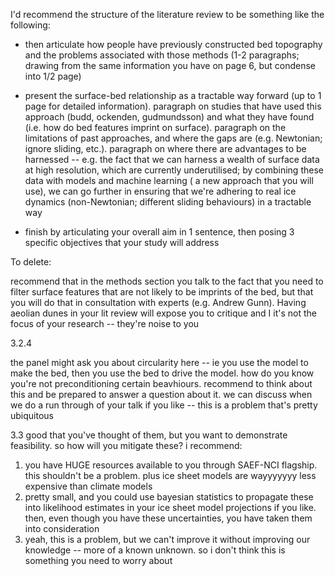 I'd recommend the structure of the literature review to be something like the following: 

- then articulate how people have previously constructed bed topography and the problems associated with those methods (1-2 paragraphs; drawing from the same information you have on page 6, but condense into 1/2 page)

- present the surface-bed relationship as a tractable way forward (up to 1 page for detailed information). paragraph on studies that have used this approach (budd, ockenden, gudmundsson) and what they have found (i.e. how do bed features imprint on surface). paragraph on the limitations of past approaches, and where the gaps are (e.g. Newtonian; ignore sliding, etc.). paragraph on where there are advantages to be harnessed -- e.g. the fact that we can harness a wealth of surface data at high resolution, which are currently underutilised; by combining these data with models and machine learning ( a new approach that you will use), we can go further in ensuring that we're adhering to real ice dynamics (non-Newtonian; different sliding behaviours) in a tractable way 

- finish by articulating your overall aim in 1 sentence, then posing 3 specific objectives that your study will address

To delete:

recommend that in the methods section you talk to the fact that you need to filter surface features that are not likely to be imprints of the bed, but that you will do that in consultation with experts (e.g. Andrew Gunn). Having aeolian dunes in your lit review will expose you to critique and I it's not the focus of your research -- they're noise to you



3.2.4

the panel might ask you about circularity here -- ie you use the model to make the bed, then you use the bed to drive the model. how do you know you're not preconditioning certain beavhiours. recommend to think about this and be prepared to answer a question about it. we can discuss when we do a run through of your talk if you like -- this is a problem that's pretty ubiquitous


3.3
good that you've thought of them, but you want to demonstrate feasibility. so how will you mitigate these? i recommend: 
1. you have HUGE resources available to you through SAEF-NCI flagship. this shouldn't be a problem. plus ice sheet models are wayyyyyyy less expensive than climate models
2. pretty small, and you could use bayesian statistics to propagate these into likelihood estimates in your ice sheet model projections if you like. then, even though you have these uncertainties, you have taken them into consideration
3. yeah, this is a problem, but we can't improve it without improving our knowledge -- more of a known unknown. so i don't think this is something you need to worry about
